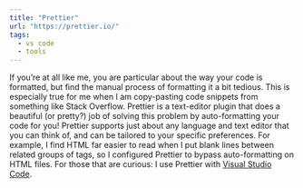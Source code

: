 ```yaml
---
title: "Prettier"
url: "https://prettier.io/"
tags:
  - vs code
  - tools
---
```


If you’re at all like me, you are particular about the way your code is formatted, but find the manual process of formatting it a bit tedious. This is especially true for me when I am copy-pasting code snippets from something like Stack Overflow. Prettier is a text-editor plugin that does a beautiful (or pretty?) job of solving this problem by auto-formatting your code for you! Prettier supports just about any language and text editor that you can think of, and can be tailored to your specific preferences. For example, I find HTML far easier to read when I put blank lines between related groups of tags, so I configured Prettier to bypass auto-formatting on HTML files. For those that are curious: I use Prettier with [Visual Studio Code](https://code.visualstudio.com/).
